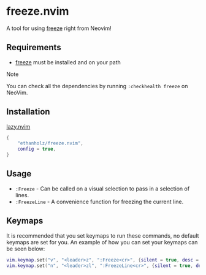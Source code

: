 # freeze.nvim
A tool for using [freeze](https://github.com/charmbracelet/freeze) right from Neovim!

## Requirements
- [freeze](https://github.com/charmbracelet/freeze) must be installed and on your path

> [!note]
>
> You can check all the dependencies by running `:checkhealth freeze` on NeoVim.

## Installation
[lazy.nvim](https://github.com/folke/lazy.nvim)
```lua
{
    "ethanholz/freeze.nvim",
    config = true,
}
```

## Usage
- `:Freeze` - Can be called on a visual selection to pass in a selection of lines.
- `:FreezeLine` - A convenience function for freezing the current line.

## Keymaps
It is recommended that you set keymaps to run these commands, no default keymaps are set for you.
An example of how you can set your keymaps can be seen below:
```lua
vim.keymap.set("v", "<leader>z", ":Freeze<cr>", {silent = true, desc = "Freeze selection"})
vim.keymap.set("n", "<leader>zl", ":FreezeLine<cr>", {silent = true, desc = "Freeze current line"})
```
